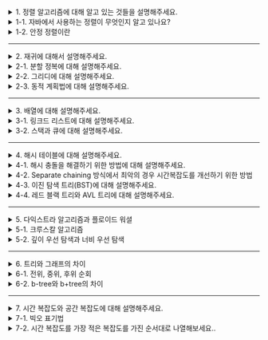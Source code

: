<details>
  <summary>1. 정렬 알고리즘에 대해 알고 있는 것들을 설명해주세요.</summary>

<details>
<summary>버블 정렬(Bubble sort)</summary>

버블 정렬은 서로 인접한 두 원소를 비교하여 정렬하는 알고리즘입니다. 인접한 두 원소의 크기가 순서대로 되어 있지 않다면 서로 교환합니다.

첫번째 루프가 종료되면 (오름차순인 경우) 가장 큰 자료가 가장 마지막으로 이동하므로 두번째 루프에서는 마지막 자료는 정렬에서 제외됩니다. 이처럼 루프를 반복할수록 정렬에서 제외되는 데이터가 하나씩 늘어납니다.
```java
public void bubble(int[] arr) {
    for (int i = 0; i < arr.length-1; i++) {
        for (int j = 1; j < arr.length - i; j++) {
            if (arr[j] < arr[j - 1]) {
                int temp = arr[j - 1];
                arr[j - 1] = arr[j];
                arr[j] = temp;
            }
        }
    }
}
```

시간복잡도는 `(n-1)+(n-2)+(n-3)+...+2+1=n(n-1)/2`번의 비교를 수행하므로 O(n^2)입니다. 정렬되어 있는지 여부에 상관없이 비교를 수행하기 때문에 최선, 평균, 최악의 경우 모든 시간 복잡도가 O(n^2)으로 동일합니다.

</details>

<details>
<summary>선택 정렬(Selection sort)</summary>
선택 정렬은 원소를 넣을 위치는 이미 정해져 있고, 어떤 원소를 넣을지 선택하는 알고리즘입니다.

첫번째 루프에서 가장 처음의 원소부터 마지막 원소까지 차례로 비교하면서 가장 작은 값을 찾습니다. 그런 다음 첫번째 원소와 가장 작은 원소를 서로 교환합니다. 두번째 루프에서는 첫번째 원소를 정렬에서 제외합니다. 이처럼 루프를 반복할수록 정렬에서 제외되는 데이터가 하나씩 늘어납니다.
```java
public void selection(int[] arr) {
    for(int i=0; i<arr.length-1; i++) {
        int idxMin = i;
        for(int j=i+1; j<arr.length; j++) {
            if(arr[j] < arr[idxMin]) {
                idxMin = j;
            }   
        }
        int temp = arr[idxMin];
        arr[idxMin] = arr[i];
        arr[i] = temp;
    }
}
```

시간복잡도는 `(n-1)+(n-2)+(n-3)+...+2+1=n(n-1)/2`번의 비교를 수행하므로 O(n^2)입니다.

</details>

<details>
<summary>삽입 정렬(Insertion sort)</summary>

삽입 정렬은 배열의 모든 원소를 앞에서부터 차례대로 이미 정렬된 부분과 비교하여 자신의 위치를 찾아 삽입하는 알고리즘입니다.

두번째 원소부터 시작하여 앞의 원소들과 비교하여 삽입할 위치를 지정한 뒤, 원소를 뒤로 옮기고 지정한 자리에 삽입합니다. 
```java
public void insertion(int[] arr) {
    for(int i=1; i<arr.length; i++) {
        int temp = arr[i];
        int prev = i-1;
        while(prev >= 0 && arr[prev] > temp) {
            arr[prev+1] = arr[prev];
            prev--;
        }
        arr[prev+1] = temp;
    }
}
```

시간복잡도는 최악의 경우 `(n-1)+(n-2)+(n-3)+...+2+1=n(n-1)/2`번의 비교를 수행하므로 O(n^2)입니다. 그러나 최선의 경우 내부 루프에 진입하지 않고 `n-1`의 비교만 수행하므로 O(n)입니다.

</details>
<details>
<summary>힙 정렬(Heap sort)</summary>
힙 정렬은 힙 트리를 구성하여 정렬을 수행하는 방법입니다. 힙은 완전 이진 트리의 일종으로 특성에 따라 맥스힙 또는 민힙으로 나뉩니다.

기본 원리는 다음과 같습니다.
1) 주어진 배열을 최대 힙(또는 최소 힙)으로 구성합니다.
2) 힙의 루트(최대값 또는 최소값)를 배열의 마지막 요소와 교환합니다..
3) 힙의 크기를 1 감소시키고, 루트에서 힙 속성을 복구합니다.
4) 2,3 단계를 힙의 크기가 1이 될 때까지 반복합니다.

```java
void heapSort(int[] arr) {
    int n = arr.length;
    for(int i=n/2-1; i>=0; i--) {
        heapify(arr, n, i);
    }
}

void heapify(int[] arr, int n, int i) {
    int max = i;
    int left = 2*i+1;
    int right = 2*i+2;
    
    if(left < n && arr[left] > arr[max]) {
        max = left;
    }
    if(right < n && arr[right] > arr[max]) {
        max = right;
    }
}
```

시간복잡도는 O(nlogn)입니다.

</details>
<details>
<summary>퀵 정렬(Quick sort)</summary>

퀵 정렬은 분할 정복 방법을 통해 정렬을 수행하며 평균적으로 매우 빠른 수행 속도를 가집니다.

배열 안에 있는 한 요소, 피벗을 선택합니다. 피벗을 기준으로 작은 요소들은 왼쪽으로, 큰 요소들은 오른 쪽으로 옮깁니다. 피벗을 제외한 왼쪽 배열과 오른쪽 배열에 대해 다시 정렬을 수행합니다. 이 과정을 더 이상 배열의 분할이 불가능할 때까지 진행합니다.

```java
public void quickSort(int[] arr, int left, int right) {
  if (left >= right) {
    return;
  }

  int pivot = partition(arr, left, right);
  quickSort(arr, left, pivot - 1);
  quickSort(arr, pivot + 1, right);
}

private int partition(int[] arr, int left, int right) {
  int pivot = arr[right];
  int sortedIndex = left;
  for (int i = left; i < right; i++) {
    if (arr[i] <= pivot) {
      swap(arr, i, sortedIndex);
      sortedIndex++;
    }
  }
  swap(arr, sortedIndex, right);
  return sortedIndex;
}
```

시간복잡도는 배열의 길이가 2^n인 경우 logn의 깊이를 가지고 각 단계마다 n번의 비교를 수행하기 때문에 평균적으로 O(nlogn)입니다. 그러나 한쪽의 깊이만 계속해서 깊어지는 최악의 경우 n의 높이를 가지기 때문에 O(n^2)입니다.

</details>
<details>
<summary>합병 정렬(Merge sort)</summary>

병합 정렬은 분할 정복 방법을 이용합니다.

정렬되지 않은 리스트를 절반으로 잘라 비슷한 크기의 두 부분 리스트로 나눕니다. 각 부분 리스트를 재귀적으로 합병 정렬을 이용해 정렬합니다. 나뉜 부분 리스트는 다시 하나의 정렬된 리스트로 합병합니다.
```java
public void mergeSort(int[] arr, int left, int right) {
    if(left >= right) {
        return;
    }
    int mid = (left + right) / 2;
    mergeSort(arr, left, mid);
    mergeSort(arr, mid + 1, right);
    merge(arr, left, mid, right);
}

void merge(int[] arr, int left, int mid, int right) {
    int leftIdx = left;
    int rightIdx = mid + 1;
    int sortedIdx = left;
    
    int[] temp = new int[right+1];
    while(leftIdx <= mid && rightIdx <= right) {
        if(arr[leftIdx] <= arr[rightIdx]) {
            temp[sortedIdx++] = arr[leftIdx++];
        } else {
            temp[sortedIdx++] = arr[rightIdx++];
        }   
    }
    
    if(leftIdx > mid) {
        for(int i=rightIdx; i<=right; i++) {
            temp[sortedIdx++] = arr[i];        
        }       
    } else {
        for(int i=leftIdx; i<=mid; i++) {
            temp[sortedIdx++] = arr[i];
        }
    }
    
    for(int i=left; i<=right; i++) {
        arr[i] = temp[i];
    }
}
```

</details>
</details>
<details>
  <summary>1-1. 자바에서 사용하는 정렬이 무엇인지 알고 있나요?</summary>

#### Arrays.sort()
`Arrays.sort()`의 경우 듀얼 피봇 퀵 정렬(Dual-Pivot Quicksort)를 사용합니다. 2개의 피벗을 두고 3개의 구간을 만들어 퀵 정렬을 사용합니다. 이는 모든 데이터 셋에 대해 O(nlogn)의 시간복잡도를 제공하며 기존 퀵 정렬의 구현보다 빠릅니다.

#### Collections.sort()
`Collections.sort()`의 경우 Tim sort를 사용합니다. 이는 삽입 정렬(Insertion sort)와 합병 정렬(Merge sort)를 결합하여 만든 정렬입니다. Insertion sort는 인접한 메모리와의 비교를 통해 참조 지역성의 원리를 잘 만족합니다. 이 때, Insertion sort의 상수 Ci와 O(nlogn) 정렬 알고리즘 중 C 값이 가장 작다고 알려진 Quick sort의 상수 Cq라 할 때, 작은 n에 대하여 `Ci*n^2 < Cq*nlogn`이 성립합니다.

이를 이용하여 전체를 작은 덩어리로 잘라 각각의 덩어리를 Insertion sort로 정렬한 뒤 병합하면 좀 더 빠르지 않을까 하는 것이 기본 아이디어입니다.

Tim sort는 실생활의 특성을 적용하여 여러 가지 최적화 기법을 도입한 정렬 알고리즘으로 일정한 패턴이 있는 일반적인 데이터에 대해서는 빠른 성능을 보여주며 O(nlogn)의 시간복잡도를 가집니다.

참고: https://d2.naver.com/helloworld/0315536


</details>
<details>
  <summary>1-2. 안정 정렬이란</summary>

정렬을 했을 때 중복된 값들의 순서가 변하지 않는다면 안정(stable) 정렬, 변하면 불안정 정렬이라고 합니다. 만일 학생 데이터와 같이 이름순으로 정렬된 데이터가 있을 때 성적 순으로 정렬하게 되면 안정 정렬의 경우 이름순이 유지되지만 불안정 정렬은 순서가 유지되지 않습니다.

- 안정 정렬
  - 거품 정렬
  - 삽입 정렬
  - 합병 정렬
- 불안정 정렬
  - 힙 정렬
  - 퀵 정렬
</details>

---

<details>
  <summary>2. 재귀에 대해서 설명해주세요.</summary>

재귀는 문제의 정의할 때 자기 자신을 참조하는 것을 뜻합니다. 재귀함수를 정의하는 경우 적절한 탈출조건을 설정해주어야 하며 탈출조건을 설정해주더라도 depth가 깊어지는 경우 스택 오버 플로우가 발생할 수 있습니다.
</details>
<details>
  <summary>2-1. 분할 정복에 대해 설명해주세요.</summary>

분할 정복은 커다란 문제를 작은 문제로 나눠가면서 용이하게 풀 수 있는 문제 단위로 나누어 해결하는 방법입니다.
</details>
<details>
  <summary>2-2. 그리디에 대해 설명해주세요.</summary>

그리디는 각 단계마다 최선의 방법을 선택하여 문제를 해결하는 방법입니다. 
</details>
<details>
  <summary>2-3. 동적 계획법에 대해 설명해주세요.</summary>

동적 계획법이란 복잡한 문제를 간단한 여러 개의 문제로 나누어 푸는 방법을 말합니다. 분할 정복과 유사한 접근 방식을 가지며 이미 계산한 부분 문제를 다시 이용하는 경우 이전에 계산해 둔 정답을 이용하여 속도를 향상시킵니다.
</details>

---

<details>
  <summary>3. 배열에 대해 설명해주세요.</summary>

배열은 연관된 데이터를 메모리상의 연속적인 공간에 순차적으로 미리 할당된 크기만큼 저장하는 자료 구조입니다. 인덱스를 통해 각 요소에 빠르게 접근 가능하며 데이터의 추가가 빠르나 배열의 중간에 데이터를 삽입하거나 삭제하는 경우 O(n)의 시간이 소요됩니다.

#### 동적인 배열
기본적으로 배열은 고정된 크기를 가지고 있기 때문에 크기를 넘어서는 데이터를 저장할 수 없습니다. 이 경우 더 큰 크기의 배열은 선언하여 기존 배열의 데이터를 모두 옮긴 뒤, 기존 배열을 메모리에 삭제하는 방식으로 동적인 배열을 구성할 수 있습니다.
</details>
<details>
  <summary>3-1. 링크드 리스트에 대해 설명해주세요.</summary>

링크드 리스트는 연관된 데이터를 메모리 상에 비연속적으로 저장하는 자료 구조입니다. 각각의 노드는 다음 노드를 가리키는 링크를 가지고 있으며 이를 통해 논리적인 연속성을 가집니다. 각 요소에 접근하기 위해서는 탐색을 수행해야하기 때문에 O(n)의 시간이 소요됩니다. 삽입, 삭제의 경우 첫번째, 마지막 노드의 경우 O(1)이 소요되나 중간 노드의 경우 탐색이 필요합니다.

</details>
<details>
  <summary>3-2. 스택과 큐에 대해 설명해주세요.</summary>

스택은 후입선출(LIFO) 형태의 자료 구조이며, 큐는 선입선출(FIFO) 형태의 자료 구조입니다.

스택은 언두(undo), 괄호 유효성 검사 등에 활용할 수 있습니다. 큐는 대기열에 활용할 수 있습니다.
</details>

---

<details>
  <summary>4. 해시 테이블에 대해 설명해주세요.</summary>

해시 테이블은 키-값 쌍의 데이터를 효율적으로 탐색하기 위한 자료 구조입니다. 해시 함수에 키를 입력으로 넣은 해시값을 위치로 지정하여 키-값 쌍의 데이터를 저장합니다.
</details>
<details>
  <summary>4-1. 해시 충돌을 해결하기 위한 방법에 대해 설명해주세요.</summary>

#### Open addressing
개방 주소법은 충돌이 발생하는 경우 미리 정의한 규칙에 따라 해시 테이블의 비어 있는 슬롯을 탐색합니다. 별도의 자료구조를 사용하지 않으므로 추가적인 메모리를 적게 사용합니다. 빈 슬롯을 탐색하는 방법은 다음과 같은 것들이 있습니다.

- Linear probing(선형 조사법)
- Quadratic probing(이차 조사법)
- Double hashing(이중 해싱)

충돌 횟수가 많아지는 경우 특정 영역에 데이터가 집중되는 현상이 발생하여 평균 탐색 시간이 증가합니다.

#### Separate chaining
Separate chainig은 충돌이 발생하는 경우 링크드 리스트에 노드를 추가하여 데이터를 저장하는 방법입니다. 기본적으로 삽입, 검색, 삭제의 경우 O(1)의 시간복잡도를 가지지만 최악의 경우 (삽입한 요소의 길이만큼) O(m)의 시간복잡도를 가집니다.

</details>
<details>
  <summary>4-2. Separate chaining 방식에서 최악의 경우 시간복잡도를 개선하기 위한 방법</summary>

자가 균형 이진 탐색 트리(self-balancing Binary Search Tree)를 이용하여 최악의 경우 O(logm)으로 시간복잡도를 개선할 수 있습니다. 자바의 HashMap의 경우 일정 크기 이상에서는 레드-블랙 트리를 이용하여 시간복잡도를 개선하고 있습니다.
</details>
<details>
<summary>4-3. 이진 탐색 트리(BST)에 대해 설명해주세요.</summary>

#### 이진 탐색 트리(Binary Search Tree, BST)
이진 탐색 트리는 정렬된 트리입니다. 부모 노드의 왼쪽 서브 트리에는 해당 노드보다 작은 값을 가진 노드들로, 오른쪽 서브 트리에는 해당 노드보다 큰 값을 가진 노드들로 구성되어 있는 이진 트리입니다. 삽입과 검색, 삭제는 모두 O(logn)의 시간복잡도를 가지나 트리가 한 쪽으로 치우쳐지는 경우  O(n)의 시간복잡도를 가집니다.
</details>
<details>
<summary>4-4. 레드 블랙 트리와 AVL 트리에 대해 설명해주세요.</summary>

레드 블랙 트리와 AVL 트리는 모두 자가 균형 이진 트리의 일종입니다.

#### 레드-블랙 트리

- 레드-블랙 트리에서 모든 노드는 빨간색 혹은 검은색입니다.
- 루트 노드와 리프 노드는 검은색으로 구성되어 있습니다. 
- 빨간색 노드의 자식은 검은색이며 검은색 노드의 자식은 어떤 색이어도 상관없습니다. 
- 모든 리프 노드에서의 black depth는 동일합니다.

새롭게 삽입되는 노드는 항상 빨간색이며, 빨간색 노드가 연속되는 경우 Restructuring, Recoloring 두 가지 방법을 이용합니다.

새롭게 삽입할 노드를 N(new), 부모 노드를 P(parent), 조상 노드를 G(grand parent), 삼촌 노드를 U(uncle)이라고 할때 삼촌 노드가 검은색인 경우 Restructuring, 빨간색인 경우 Recoloring을 수행합니다.

##### Restructuring
1. 새로운 노드 N, 부모 노드 P, 조상 노드 G를 오름차순으로 정렬합니다.
2. 셋 중 중간값을 부모로 만들고 나머지 둘을 자식으로 만듭니다.
3. 새로 부모가 된 노드를 검은색으로 만들고 나머지 자식들을 빨간색으로 만듭니다.

##### Recoloring
1. 부모 노드 P, 삼촌 노드 U를 검은색으로 바꾸고 조상 노드 G를 빨간색으로 바꿉니다.
2. 조상 노드 G가 루트 노드인 경우 검은색으로 바꿉니다.
3. 조상 노드 G를 빨간색으로 바꿨을 때 다시 빨간색이 연속되는 경우 Restructuring 또는 Recoloring을 진행합니다.

#### AVL 트리

- 이진 트리의 속성을 가진다.
- 왼쪽, 오른쪽 서브 트리의 높이 차이가 최대 1이다.
- 높이 차이가 1보다 커지면 회전(rotation)을 통해 균형을 잡아 차이를 줄인다.
- AVL 트리는 높이를 logN으로 유지하지 때문에 검색, 삽입, 삭제의 시간 복잡도는 O(logN)이다.

AVL트리는 균형을 맞추기 위해 Balance Factor라는 방법을 이용합니다. 공식은 다음과 같습니다.

`BF(K) = K의 왼쪽 서브 트리의 높이 - K의 오른쪽 서브 트리의 높이`

AVL트리는 모든 노드의 BF가 -1,0,1 중 하나여야 합니다. 이를 벗어나는 경우 균형이 깨진 것으로 판단하고 rotation을 수행합니다.


#### 레드 블랙 vs AVL

AVL은 레드 블랙에 비해 더 엄격한 균형을 유지하기 때문에 더 빠른 조회를 제공합니다.

레드 블랙은 덜 엄격하기 때문에 삽입과 삭제가 더 빠릅니다.

</details>

---

<details>
  <summary>5. 다익스트라 알고리즘과 플로이드 워셜</summary>

#### 다익스트라
다익스트라 알고리즘은 한 정점에서 다른 모든 정점으로 가능 최단 경로를 구하는 알고리즘입니다. 방향 유무는 상관 없으며 음수 간선이 존재한다면 사용할 수 없습니다. 우선순위 큐를 사용하는 경우 해당 알고리즘의 시간복잡도는 O(|E|+|V|log|V|)입니다. 

bfs 

#### 플로이드-워셜
플로이드-워셜 알고리즘은 그래프에서 가능한 모든 노드 쌍에 대해 최단 거리를 구하는 알고리즘입니다. 다익스트라와 달리 모든 노드 쌍에 대해 최단 거리를 구하고, 음의 가중치를 가지는 그래프에도 쓸 수 있다는 차이점이 있습니다. 시간복잡도는 O(V^3)입니다.

#### 벨먼-포드
벨먼-포드 알고리즘은 한 정점에서 다른 정점 사이의 최단 경로를 구하는 알고리즘입니다. 그래프가 가중치를 가지는 방향있는 간선으로 이루어져있을 때 서로 다른 두 정점 사이의 최단 경로를 구할 수 있습니다. 이 때, 다익스트라와는 달리 간선의 가중치가 음수인 경우에도 사용할 수 있습니다. 시간복잡도는 O(|V||E|)입니다.
</details>
<details>
  <summary>5-1. 크루스칼 알고리즘</summary>

#### 스패닝 트리
스패닝 트리는 그래프에서 모든 노드를 포함하면서 사이클이 존재하지 않는 부분 그래프를 뜻합니다.

#### 최소 스패닝 트리(MST)
최소 스패닝 트리는 최소한의 비용으로 구성되는 스패닝 트리를 말합니다.

#### 크루스칼 알고리즘
크루스칼 알고리즘은 최소 싱장 트리 알고리즘으로 간선의 가중치 합이 최소가 되도록 모든 노드를 연결시킵니다. 크루스칼 알고리즘은 다음 과정을 따라서 동작합니다.
1. 그래프의 모든 간선을 가중치를 기준으로 오름차순 정렬합니다.
2. 간선을 하나씩 확인하며 싸이클이 발생하는지 확인합니다. 싸이클이 발생하지 않는 경우 트리에 추가하고, 발생하는 경우 추가하지 않습니다.

이는 유니온 파인드를 이용하여 구현할 수 있습니다. 간선을 하나씩 추가하며 싸이클이 발생하지 않게 집합(union)을 구하면 최소 신장 트리를 구할 수 있습니다. 

</details>
<details>
  <summary>5-2. 깊이 우선 탐색과 너비 우선 탐색</summary>

#### 깊이 우선 탐색(DFS)
그래프 상에 존재하는 임의의 한 정점으로부터 시작하여 다음 분기(branch)로 넘어가기 전에 해당 분기를 완벽하게 탐색하는 방법입니다. 모든 노드를 방문하고자 하는 경우 이를 사용할 수 있으며 순환 호출 또는 스택을 이용하여 구현할 수 있습니다.

시간복잡도는 인접 리스트로 표현된 그래프의 경우 O(n+e)이며 인접 행렬인 경우 O(n^2)입니다.

#### 너비 우선 탐색(BFS)
그래프 상에 존재하는 임의의 한 정점으로부터 시작하여 인접한 노드를 먼저 탐색하는 방법입니다. 두 노드 사이의 경로를 찾고 싶을 때 이를 사용할 수 있으며 큐를 사용하여 구현할 수 있습니다.

시간복잡도는 인접 리스트로 표현된 그래프의 경우 O(n+e)이며 인접 행렬인 경우 O(n^2)입니다.
</details>

---

<details>
<summary>6. 트리와 그래프의 차이</summary>

#### 그래프
그래프란 노드와 노드를 연결하는 간선으로 이루어진 자료 구조입니다. 이를 통해 연결되어 있는 객체 간의 관계를 표현할 수 있습니다.

- 특징
  - 노드 간에 경로는 2개 이상 존재할 수 있습니다.
  - 그래프는 순환 또는 비순환 구조를 이룹니다.
  - 그래프는 방향성을 가지거나 방향성을 가지지 않을 수 있습니다.
  - 부모, 자식 관계라는 개념이 없습니다.

#### 트리
그래프와 같이 노드와 노드를 연결하는 간선으로 이루어진 자료 구조입니다. 그러나 두 개의 노드 사이에 반드시 1개의 경로만 존재하며 사이클이 존재하지 않는 방향 그래프입니다.

- 특징
  - 부모, 자식 관계가 존재합니다.
  - N개의 노드가 있을 때, N-1개의 간선이 존재합니다.
  - 방향성이 존재하고 사이클은 존재하지 않습니다.

</details>
<details>
<summary>6-1. 전위, 중위, 후위 순회</summary>

전위 순회는 root - 왼쪽 - 오른쪽 순입니다.

중위 순회는 왼쪽 - root - 오른쪽 순입니다.

후위 순회는 왼쪽 - 오른쪽 - root 순입니다.

</details>
<details>
<summary>6-2. b-tree와 b+tree의 차이</summary>

B-Tree는 브랜치 노드에 키와 데이터를 담을 수 있습니다. 

반면, B+Tree는 브랜치 노드에는 키만 담을 수 있습니다. 리프 노드에 키와 데이터를 담고, 리프 노드끼리 링크드 리스트로 연결되어 있습니다.

#### 장점

- 하나의 노드에 더 많은 key를 수용할 수 있어 트리의 높이가 낮아집니다.
- 리프 노드에 모든 데이터가 존재하고 링크드 리스트로 이어져 있기 때문에 풀 스캔 시 리프 노드만 읽으면 됩니다.

</details>

---

<details>
<summary>7. 시간 복잡도와 공간 복잡도에 대해 설명해주세요.</summary>

시간 복잡도는 알고리즘을 수행하는 데 연산이 이루어진 횟수를 말합니다.

공간 복잡도는 프로그램 실행과 완료에 얼마나 많은 공간이 필요한지를 나타냅니다.
</details>
<details>
<summary>7-1. 빅오 표기법</summary>

시간 복잡도를 표현하는데 일반적으로 사용하는 표기법입니다. 알고리즘 효율성을 상한선 기준으로 표시하기 때문에 어떤 경우에도 보장되는 알고리즘의 성능을 나타냅니다. 상수항과 가장 높은 차수의 항 외에는 무시합니다.

이 외에 빅 세타 표기법은 상한과 하한 사이를, 빅 오메가 표기법은 하한선을 기준으로 표시합니다.

</details>
<details>
<summary>7-2. 시간 복잡도를 가장 적은 복잡도를 가진 순서대로 나열해보세요..</summary>

O(1) -> O(log(n)) -> O(n) -> O(nlog(n)) -> O(n^2) -> O(2^n) -> O(n!) 

</details>
